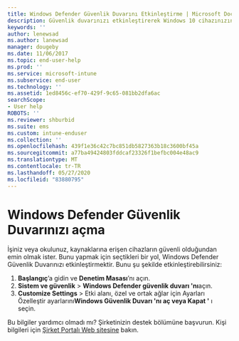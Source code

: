 ```yaml
---
title: Windows Defender Güvenlik Duvarını Etkinleştirme | Microsoft Docs
description: Güvenlik duvarınızı etkinleştirerek Windows 10 cihazınızın şirket kaynaklarına erişmesini nasıl sağlayacağınızı öğrenin.
keywords: ''
author: lenewsad
ms.author: lanewsad
manager: dougeby
ms.date: 11/06/2017
ms.topic: end-user-help
ms.prod: ''
ms.service: microsoft-intune
ms.subservice: end-user
ms.technology: ''
ms.assetid: 1ed8456c-ef70-429f-9c65-081bb2dfa6ac
searchScope:
- User help
ROBOTS: ''
ms.reviewer: shburbid
ms.suite: ems
ms.custom: intune-enduser
ms.collection: ''
ms.openlocfilehash: 439f1e36c42c7bc851db5827363b18c3600bf45a
ms.sourcegitcommit: a77ba49424803fddcaf23326f1befbc004e48ac9
ms.translationtype: MT
ms.contentlocale: tr-TR
ms.lasthandoff: 05/27/2020
ms.locfileid: "83880795"
---
```

# <a name="turn-on-your-windows-defender-firewall"></a>Windows Defender Güvenlik Duvarınızı açma

İşiniz veya okulunuz, kaynaklarına erişen cihazların güvenli olduğundan emin olmak ister. Bunu yapmak için seçtikleri bir yol, Windows Defender Güvenlik Duvarınızı etkinleştirmektir. Bunu şu şekilde etkinleştirebilirsiniz:

1. **Başlangıç**’a gidin ve **Denetim Masası**’nı açın.
2. **Sistem ve güvenlik**  >  **Windows Defender güvenlik duvarı 'nı**açın.
3. **Customize Settings**  >  Etki alanı, özel ve ortak ağlar için Ayarları Özelleştir ayarlarını**Windows Güvenlik Duvarı 'nı aç veya Kapat '** ı seçin.

Bu bilgiler yardımcı olmadı mı? Şirketinizin destek bölümüne başvurun. Kişi bilgileri için [Şirket Portalı Web sitesine](https://go.microsoft.com/fwlink/?linkid=2010980) bakın.
